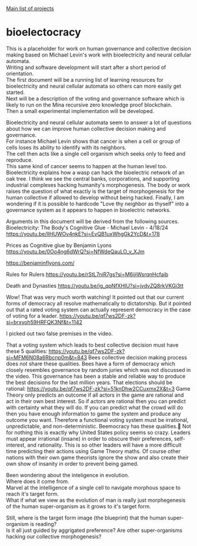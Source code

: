 <a href="https://johnshearing.github.io/">Main list of projects</a>  

# bioelectocracy
This is a placeholder for work on human governance and collective decision making based on Michael Levin's work with bioelectricity and neural cellular automata.  
Writing and software development will start after a short period of orientation.  
The first document will be a running list of learning resources for bioelectricity and neural cellular automata so others can more easily get started.  
Next will be a description of the voting and governance software which is likely to run on the Mina recursive zero knowledge proof blockchain.  
Then a small experimental implementation will be developed.  

Bioelectricity and neural cellular automata seem to answer a lot of questions about how we can improve human collective decision making and governance.  
For instance Michael Levin shows that cancer is when a cell or group of cells loses its ability to identify with its neighbors.  
The cell then acts like a single cell organism which seeks only to feed and reproduce.  
This same kind of cancer seems to happen at the human level too.  
Bioelectricity explains how a wasp can hack the bioelectric network of an oak tree. 
I think we see the central banks, corporations, and supporting industrial complexes hacking humanity's morphogenesis. 
The body or work raises the question of what exactly is the target of morphogenesis for the human collective if allowed to develop without being hacked. 
Finally, I am wondering if it is possible to hardcode "Love thy neighbor as thyself" into a governance system as it appears to happen in bioelectric networks.  

Arguments in this document will be derived from the following sources.  
Bioelectricity: The Body's Cognitive Glue - Michael Levin - 4/18/24
https://youtu.be/lIHUWOv4nkE?si=EvQB1uxWhgGk2YcD&t=178

Prices as Cognitive glue by Benjamin Lyons
https://youtu.be/0Oo4ng6dWrQ?si=NfWdeQauLO_v_XJm

https://benjaminflyons.com/


Rules for Rulers
https://youtu.be/rStL7niR7gs?si=M6ijiWsrqnHcfaib

Death and Dynasties
https://youtu.be/ig_qpNfXHIU?si=jvdvZQ8rkVKGi3tt


Wow! That was very much worth watching!
It pointed out that our current forms of democracy all resolve mathematically to dictatorship.
But it pointed out that a rated voting system can actually represent democracy in the case of voting for a leader.
https://youtu.be/qf7ws2DF-zk?si=brxyoh59HRFQK3Nf&t=1142

I picked out two false premises in the video.

That a voting system which leads to best collective decision must have these 5 qualities:
https://youtu.be/qf7ws2DF-zk?si=MFM6N08a6Rbcnp0m&t=843
Bees collective decision making process does not share these qualities.
Bees have a form of democracy which closely resembles governance by random juries which was not discussed in the video.
This governance has been a stable and reliable way to produce the best decisions for the last million years.
That elections should be rational:
https://youtu.be/qf7ws2DF-zk?si=51knDhw2CCuxmx2X&t=3
Game Theory only predicts an outcome if all actors in the game are rational and act in their own best interest.
So if actors are rational then you can predict with certainty what they will do.
If you can predict what the crowd will do then you have enough information to game the system and produce any outcome you want.
Therefore a functional voting system must be irrational, unpredictable, and non-deterministic.
Beemocracy has these qualities.🐝
Not for nothing this is exactly why United States policy seems so crazy.
Leaders must appear irrational (insane) in order to obscure their preferences, self-interest, and rationality.
This is so other leaders will have a more difficult time predicting their actions using Game Theory maths.
Of course other nations with their own game theorists ignore the show and also create their own show of insanity in order to prevent being gamed.


Been wondering about the inteligence in evolution.  
Where does it come from.  
Marvel at the intelligence of a single cell to navigate morphous space to reach it's target form.  
What if what we view as the evolution of man is really just morphegenesis of the human super-organism as it grows to it's target form.  

Still, where is the target form image (the blueprint) that the human super-organism is reading?  
Is it all just guided by aggrigated preference?
Are other super-organisms hacking our collective morphogenesis?




